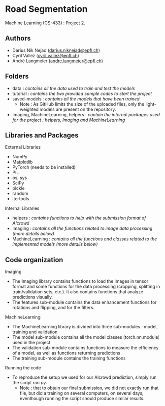 # Road Segmentation
Machine Learning (CS-433) : Project 2.

## Authors
- Darius Nik Nejad (<darius.niknejad@epfl.ch>)
- Cyril Vallez (<cyril.vallez@epfl.ch>)
- André Langmeier (<andre.langmeier@epfl.ch>)

## Folders
- data : *contains all the data used to train and test the models*
- tutorial : *contains the two provided sample codes to start the project*
- saved-models : *contains all the models that have been trained* 
  - Note : As GitHub limits the size of the uploaded files, only the light-weighted models are present on the repository.
- Imaging, MachineLearning, helpers : *contain the internal packages used for the project : helpers, Imaging and MachineLearning*

## Libraries and Packages
External Libraries
- NumPy
- Matplotlib
- PyTorch (needs to be installed)
- PIL
- os, sys
- SciPy
- pickle
- random
- itertools

Internal Libraries
- helpers : *contains functions to help with the submission format of AIcrowd*
- Imaging : *contains all the functions related to image data processing (more details below)*
- MachineLearning : *contains all the functions and classes related to the implemented models (more details below)*

## Code organization
Imaging
- The Imaging library contains functions to load the images in tensor format and some functions for the data processing (cropping, splitting in train/validation sets, etc.). It also contains functions that analyze predictions visually.
- The features sub-module contains the data enhancement functions for rotations and flipping, and for the filters.

MachineLearning
- The MachineLearning library is divided into three sub-modules : model, training and validation
- The model sub-module contains all the model classes (torch.nn.module) used in the project
- The validation sub-module contains functions to measure the efficiency of a model, as well as functions returning predictions
- The training sub-module contains the training functions

Running the code
- To reproduce the setup we used for our AIcrowd prediction, simply run the script *run.py*. 
  - Note : that to obtain our final submission, we did not exactly run that file, but did a training on several computers, on several days, eventhough running the script should produce similar results.
